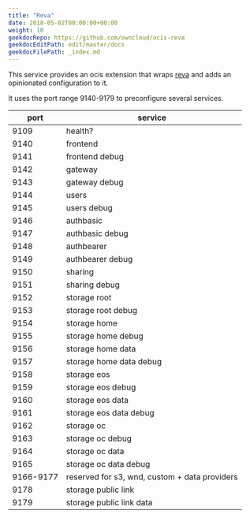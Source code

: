 ```yaml
---
title: "Reva"
date: 2018-05-02T00:00:00+00:00
weight: 10
geekdocRepo: https://github.com/owncloud/ocis-reva
geekdocEditPath: edit/master/docs
geekdocFilePath: _index.md
---
```


This service provides an ocis extension that wraps [reva](https://github.com/cs3org/reva/) and adds an opinionated configuration to it.

It uses the port range 9140-9179 to preconfigure several services.

| port | service |
|------|---------|
| 9109 | health? |
| 9140 | frontend        |
| 9141 | frontend debug        |
| 9142 | gateway        |
| 9143 | gateway debug        |
| 9144 | users        |
| 9145 | users debug        |
| 9146 | authbasic        |
| 9147 | authbasic debug        |
| 9148 | authbearer        |
| 9149 | authbearer debug        |
| 9150 | sharing        |
| 9151 | sharing debug        |
| 9152 | storage root        |
| 9153 | storage root debug        |
| 9154 | storage home        |
| 9155 | storage home debug        |
| 9156 | storage home data        |
| 9157 | storage home data debug        |
| 9158 | storage eos        |
| 9159 | storage eos debug        |
| 9160 | storage eos data        |
| 9161 | storage eos data debug        |
| 9162 | storage oc        |
| 9163 | storage oc debug        |
| 9164 | storage oc data        |
| 9165 | storage oc data debug        |
| 9166-9177 | reserved for s3, wnd, custom + data providers |
| 9178 | storage public link        |
| 9179 | storage public link data        |
